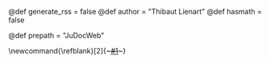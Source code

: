 @def generate_rss  = false
@def author = "Thibaut Lienart"
@def hasmath = false

@def prepath = "JuDocWeb"

\newcommand{\refblank}[2]{~~~<a href="!#2" target="_blank" rel="noopener noreferrer">#1</a>~~~}
